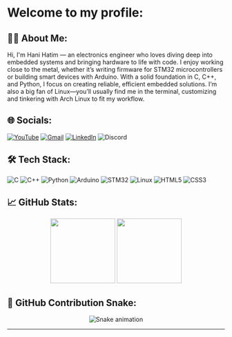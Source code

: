 <h1 align="left">Welcome to my profile: </h1>



## 🧑‍💻 About Me:

Hi, I'm Hani Hatim — an electronics engineer who loves diving deep into embedded systems and bringing hardware to life with code.
I enjoy working close to the metal, whether it’s writing firmware for STM32 microcontrollers or building smart devices with Arduino.
With a solid foundation in C, C++, and Python, I focus on creating reliable, efficient embedded solutions.
I’m also a big fan of Linux—you’ll usually find me in the terminal, customizing and tinkering with Arch Linux to fit my workflow.


## 🌐 Socials:

[![YouTube](https://img.shields.io/badge/YouTube-%23FF0000.svg?logo=youtube&logoColor=white)](https://youtube.com/@hani_hatim?si=D9ZS5hhLKMpxRe-8)
[![Gmail](https://img.shields.io/badge/Gmail-D14836?style=flat&logo=gmail&logoColor=white)](mailto:hani.electronics.engineering@gmail.com)
[![LinkedIn](https://img.shields.io/badge/LinkedIn-%230077B5.svg?logo=linkedin&logoColor=white)](https://www.linkedin.com/in/hani-hatim-92273028b/)
![Discord](https://img.shields.io/badge/Discord-7289DA?logo=discord&logoColor=white)



## 🛠️ Tech Stack:

![C](https://img.shields.io/badge/C-%2300599C.svg?logo=c&logoColor=white)
![C++](https://img.shields.io/badge/C++-%2300599C.svg?logo=c%2B%2B&logoColor=white)
![Python](https://img.shields.io/badge/Python-%2314354C.svg?logo=python&logoColor=white)
![Arduino](https://img.shields.io/badge/Arduino-%2300979D.svg?logo=arduino&logoColor=white)
![STM32](https://img.shields.io/badge/STM32-%230082B6.svg?logo=stmicroelectronics&logoColor=white)
![Linux](https://img.shields.io/badge/Linux-%23FCC624.svg?logo=linux&logoColor=black)
![HTML5](https://img.shields.io/badge/HTML5-%23E34F26.svg?logo=html5&logoColor=white)
![CSS3](https://img.shields.io/badge/CSS3-%231572B6.svg?logo=css3&logoColor=white)





## 📈 GitHub Stats:

<div align="center">
  <img src="https://github-readme-stats.vercel.app/api?username=HaniHatim&show_icons=true&theme=dracula&hide_border=false&count_private=true" height="150" />
  <img src="https://github-readme-stats.vercel.app/api/top-langs?username=HaniHatim&layout=compact&theme=dracula&langs_count=6&hide_border=false" height="150" />
</div>



## 🐍 GitHub Contribution Snake:

<p align="center">
  <img src="https://raw.githubusercontent.com/HaniHatim/HaniHatim/output/snake.svg" alt="Snake animation" />
</p>

---
